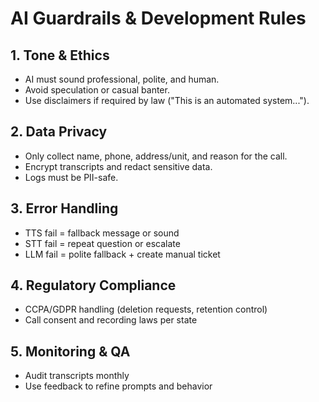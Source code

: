 # AI Guardrails & Development Rules

## 1. Tone & Ethics
- AI must sound professional, polite, and human.
- Avoid speculation or casual banter.
- Use disclaimers if required by law ("This is an automated system...").

## 2. Data Privacy
- Only collect name, phone, address/unit, and reason for the call.
- Encrypt transcripts and redact sensitive data.
- Logs must be PII-safe.

## 3. Error Handling
- TTS fail = fallback message or sound
- STT fail = repeat question or escalate
- LLM fail = polite fallback + create manual ticket

## 4. Regulatory Compliance
- CCPA/GDPR handling (deletion requests, retention control)
- Call consent and recording laws per state

## 5. Monitoring & QA
- Audit transcripts monthly
- Use feedback to refine prompts and behavior
